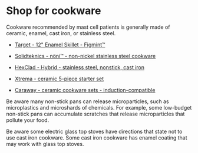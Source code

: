 [//]: # (source: jph)
[//]: # (tags: shop)

# Shop for cookware

Cookware recommended by mast cell patients is generally made of ceramic, enamel, cast iron, or stainless steel.

* [Target - 12" Enamel Skillet - Figmint™](https://www.target.com/p/12-34-enamel-skillet-sage-green-figmint-8482/-/A-87713590)

* [Solidteknics - nöni™ - non-nickel stainless steel cookware](https://www.solidteknics.com/cookware/noni)

* [HexClad - Hybrid - stainless steel, nonstick, cast iron](https://hexclad.com/collections/pans)

* [Xtrema - ceramic 5-piece starter set](https://xtrema.com/products/5-piece-starter-set)

* [Caraway - ceramic cookware sets - induction-compatible](https://www.carawayhome.com/products/cookware-sets)

Be aware many non-stick pans can release microparticles, such as microplastics and microshards of chemicals. For example, some low-budget non-stick pans can accumulate scratches that release microparticles that pollute your food. 

Be aware some electric glass top stoves have directions that state not to use cast iron cookware. Some cast iron cookware has enamel coating that may work with glass top stoves.

